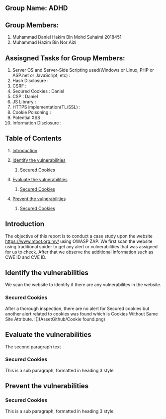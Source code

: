## Group Name: ADHD
## Group Members:
1. Muhammad Daniel Hakim Bin Mohd Suhaimi 2018451
2. Muhammad Hazim Bin Nor Aizi

## Assisgned Tasks for Group Members:
1. Server OS and Server-Side Scripting used(Windows or Linux, PHP or ASP.net or JavaScript, etc) : 
2. Hash Disclosure                                                                               : 
3. CSRF                                                                                          : 
4. Secured Cookies                                                                               : Daniel
5. CSP                                                                                           : Daniel
6. JS Library                                                                                    : 
7. HTTPS implementation(TL/SSL)                                                                  : 
8. Cookie Poisoning                                                                              : 
9. Potential XSS                                                                                 : 
10. Information Disclosure                                                                       : 
## Table of Contents
1. [Introduction](#introduction)
2. [Identify the vulnerabilities](#paragraph1)
    1. [Secured Cookies](#subparagraph1)

3. [Evaluate the vulnerabilities](#paragraph2)
    1. [Secured Cookies](#subparagraph2)

4. [Prevent the vulnerabilities](#paragraph3)
    1. [Secured Cookies](#subparagraph3)

## Introduction<a name="introduction"></a>
The objective of this report is to conduct a case study upon the website https://www.mbot.org.my/ using OWASP ZAP. We first scan the website using traditional spider to get any alert or vulnerabilities that was assigned for us to check. After that we observe the additional information such as CWE ID and CVE ID.

## Identify the vulnerabilities <a name="paragraph1"></a>
We scan the website to identify if there are any vulnerabilites in the website.

### Secured Cookies <a name="subparagraph1"></a>
After a thorough inspection, there are no alert for Secured cookies but another alert related to cookies was found which is Cookies Without Same Site Attribute.
![](AssetGithub/Cookie found.png)

## Evaluate the vulnerabilities <a name="paragraph2"></a>
The second paragraph text

### Secured Cookies <a name="subparagraph2"></a>
This is a sub paragraph, formatted in heading 3 style

## Prevent the vulnerabilities <a name="paragraph3"></a>

### Secured Cookies <a name="subparagraph3"></a>
This is a sub paragraph, formatted in heading 3 style
